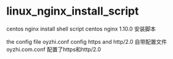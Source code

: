 # linux_nginx_install_script
centos nginx install shell script
centos nginx 1.10.0 安装脚本

the config file oyzhi.conf config https and http/2.0
自带配置文件 oyzhi.com.conf 配置了https和http/2.0
